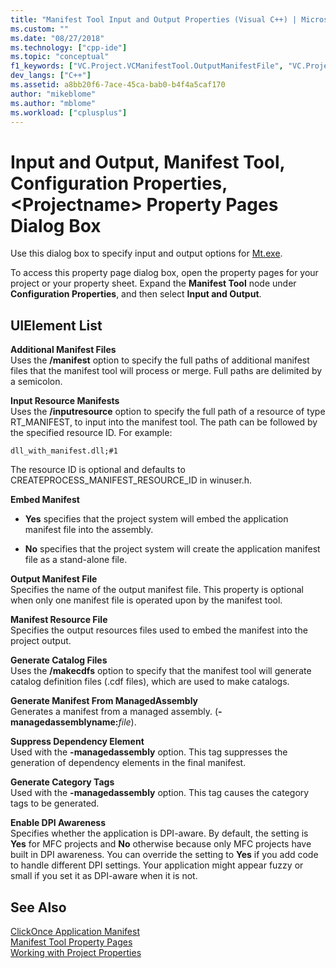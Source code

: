 ```yaml
---
title: "Manifest Tool Input and Output Properties (Visual C++) | Microsoft Docs"
ms.custom: ""
ms.date: "08/27/2018"
ms.technology: ["cpp-ide"]
ms.topic: "conceptual"
f1_keywords: ["VC.Project.VCManifestTool.OutputManifestFile", "VC.Project.VCManifestTool.InputResourceManifests", "VC.Project.VCManifestTool.EmbedManifest", "VC.Project.VCManifestTool.AdditionalManifestFiles", "VC.Project.VCManifestTool.DependencyInformationFile", "VC.Project.VCManifestTool.OutputResourceManifest", "VC.Project.VCManifestTool.GenerateCatalogFiles"]
dev_langs: ["C++"]
ms.assetid: a8bb20f6-7ace-45ca-bab0-b4f4a5caf170
author: "mikeblome"
ms.author: "mblome"
ms.workload: ["cplusplus"]
---
```

# Input and Output, Manifest Tool, Configuration Properties, &lt;Projectname&gt; Property Pages Dialog Box

Use this dialog box to specify input and output options for [Mt.exe](/windows/desktop/SbsCs/mt-exe).

To access this property page dialog box, open the property pages for your project or your property sheet. Expand the **Manifest Tool** node under **Configuration Properties**, and then select **Input and Output**.

## UIElement List

**Additional Manifest Files**<br/>
Uses the **/manifest** option to specify the full paths of additional manifest files that the manifest tool will process or merge. Full paths are delimited by a semicolon.

**Input Resource Manifests**<br/>
Uses the **/inputresource** option to specify the full path of a resource of type RT_MANIFEST, to input into the manifest tool. The path can be followed by the specified resource ID. For example:

`dll_with_manifest.dll;#1`

The resource ID is optional and defaults to CREATEPROCESS_MANIFEST_RESOURCE_ID in winuser.h.

**Embed Manifest**<br/>
- **Yes** specifies that the project system will embed the application manifest file into the assembly.

- **No** specifies that the project system will create the application manifest file as a stand-alone file.

**Output Manifest File**<br/>
Specifies the name of the output manifest file. This property is optional when only one manifest file is operated upon by the manifest tool.

**Manifest Resource File**<br/>
Specifies the output resources files used to embed the manifest into the project output.

**Generate Catalog Files**<br/>
Uses the **/makecdfs** option to specify that the manifest tool will generate catalog definition files (.cdf files), which are used to make catalogs.

**Generate Manifest From ManagedAssembly**<br/>
Generates a manifest from a managed assembly. (**-managedassemblyname:**<em>file</em>).

**Suppress Dependency Element**<br/>
Used with the **-managedassembly** option. This tag suppresses the generation of dependency elements in the final manifest.

**Generate Category Tags**<br/>
Used with the **-managedassembly** option. This tag causes the category tags to be generated.

**Enable DPI Awareness**<br/>
Specifies whether the application is DPI-aware. By default, the setting is **Yes** for MFC projects and **No** otherwise because only MFC projects have built in DPI awareness. You can override the setting to **Yes** if you add code to handle different DPI settings. Your application might appear fuzzy or small if you set it as DPI-aware when it is not.

## See Also

[ClickOnce Application Manifest](/visualstudio/deployment/clickonce-application-manifest)<br/>
[Manifest Tool Property Pages](../ide/manifest-tool-property-pages.md)<br/>
[Working with Project Properties](../ide/working-with-project-properties.md)<br/>
